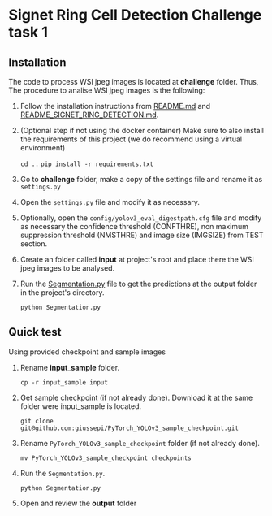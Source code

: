 # Signet Ring Cell Detection Challenge task 1

## Installation
The code to process WSI jpeg images is located at **challenge** folder. Thus,
The procedure to analise WSI jpeg images is the following:

1. Follow the installation instructions from [README.md](../README.md) and [README_SIGNET_RING_DETECTION.md](../README_SIGNET_RING_DETECTION.md).
2. (Optional step if not using the docker container) Make sure to also install
   the requirements of this project (we do recommend using a virtual environment)
   
   `cd ..`
   `pip install -r requirements.txt`
2. Go to **challenge** folder, make a copy of the settings file and rename it as
   `settings.py`
2. Open the `settings.py` file and modify it as necessary.
3. Optionally, open the `config/yolov3_eval_digestpath.cfg` file and modify as
   necessary the confidence threshold (CONFTHRE), non maximum suppression
   threshold (NMSTHRE) and image size (IMGSIZE) from TEST section.
4. Create an folder called **input** at project's root and place there the WSI jpeg
   images to be analysed.
5. Run the [Segmentation.py](../Segmentation.py) file to get the predictions at
   the output folder in the project's directory.
   
   `python Segmentation.py`

## Quick test
Using provided checkpoint and sample images

1. Rename **input_sample** folder.
     
     `cp -r input_sample input`

2. Get sample checkpoint (if not already done). Download it at the same folder were input_sample is located.

     `git clone git@github.com:giussepi/PyTorch_YOLOv3_sample_checkpoint.git`

2. Rename `PyTorch_YOLOv3_sample_checkpoint` folder (if not already done).

    `mv PyTorch_YOLOv3_sample_checkpoint checkpoints`
    
3. Run the `Segmentation.py`.

     `python Segmentation.py`

4. Open and review the **output** folder
